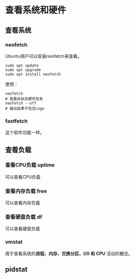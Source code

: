 # 查看系统和硬件

## 查看系统

### neofetch

Ubuntu用户可以安装neofetch来查看。

```shell
sudo apt update
sudo apt upgrade
sudo apt install neofetch
```

使用：

```shell
neofetch
# 查看系统及硬件信息
neofetch --off
# 输出结果不包含Logo
```



### fastfetch

这个软件功能一样。



## 查看负载



### 查看CPU负载 uptime

可以查看CPU负载



### 查看内存负载 free

可以查看内存负载



### 查看硬盘负载 df

可以查看硬盘负载



### vmstat

用于查看系统的**进程、内存、交换分区、I/O 和 CPU** 活动的概览。



## pidstat









